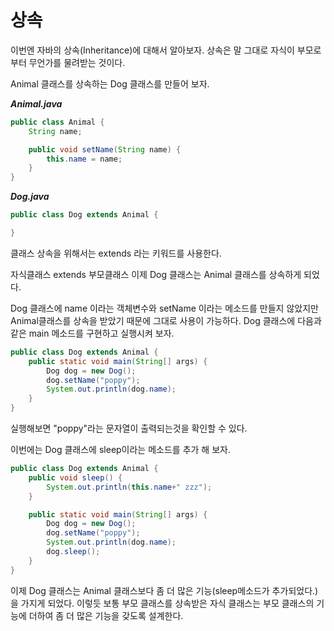 # 상속

이번엔 자바의 상속(Inheritance)에 대해서 알아보자. 상속은 말 그대로 자식이 부모로부터 무언가를 물려받는 것이다.

Animal 클래스를 상속하는 Dog 클래스를 만들어 보자.

***Animal.java***

```java
public class Animal {
    String name;

    public void setName(String name) {
        this.name = name;
    }
}
```

***Dog.java***

```java
public class Dog extends Animal {

}
```

클래스 상속을 위해서는 extends 라는 키워드를 사용한다.

자식클래스 extends 부모클래스
이제 Dog 클래스는 Animal 클래스를 상속하게 되었다.

Dog 클래스에 name 이라는 객체변수와 setName 이라는 메소드를 만들지 않았지만 Animal클래스를 상속을 받았기 때문에 그대로 사용이 가능하다. Dog 클래스에 다음과 같은 main 메소드를 구현하고 실행시켜 보자.

```java
public class Dog extends Animal {
    public static void main(String[] args) {
        Dog dog = new Dog();
        dog.setName("poppy");
        System.out.println(dog.name);
    }
}
```

실행해보면 "poppy"라는 문자열이 출력되는것을 확인할 수 있다.

이번에는 Dog 클래스에 sleep이라는 메소드를 추가 해 보자.

```java
public class Dog extends Animal {
    public void sleep() {
        System.out.println(this.name+" zzz");
    }

    public static void main(String[] args) {
        Dog dog = new Dog();
        dog.setName("poppy");
        System.out.println(dog.name);
        dog.sleep();
    }
}
```

이제 Dog 클래스는 Animal 클래스보다 좀 더 많은 기능(sleep메소드가 추가되었다.)을 가지게 되었다. 이렇듯 보통 부모 클래스를 상속받은 자식 클래스는 부모 클래스의 기능에 더하여 좀 더 많은 기능을 갖도록 설계한다.

